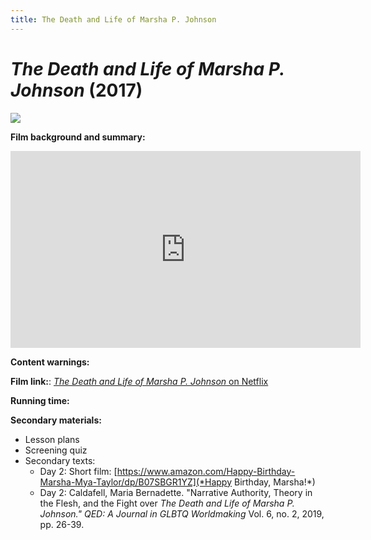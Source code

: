 ```yaml
---
title: The Death and Life of Marsha P. Johnson
---
```

# *The Death and Life of Marsha P. Johnson* (2017)

<a href="https://resizing.flixster.com/ugruF1RHPBXc8db2PZlMzsGtmx8=/ems.ZW1zLXByZC1hc3NldHMvbW92aWVzL2M4YWVkNWI1LWUwNzYtNGQ0NS04OGI3LThjNTE1NzhkYWRjYi53ZWJw">
<img src="https://resizing.flixster.com/ugruF1RHPBXc8db2PZlMzsGtmx8=/ems.ZW1zLXByZC1hc3NldHMvbW92aWVzL2M4YWVkNWI1LWUwNzYtNGQ0NS04OGI3LThjNTE1NzhkYWRjYi53ZWJw" class="poster">
</a>

**Film background and summary:**


<div class="video-container">
<iframe width="560" height="315" src="https://www.youtube.com/embed/pADsuuPd79E" frameborder="0" allow="accelerometer; autoplay; clipboard-write; encrypted-media; gyroscope; picture-in-picture" allowfullscreen></iframe>
</div>

**Content warnings:**

**Film link:**: [*The Death and Life of Marsha P. Johnson* on Netflix](https://www.netflix.com/search?q=death%20and%20life%20of%20marsha&jbv=80189623)

**Running time:**

**Secondary materials:**
* Lesson plans
* Screening quiz
* Secondary texts:
    * Day 2: Short film: [https://www.amazon.com/Happy-Birthday-Marsha-Mya-Taylor/dp/B07SBGR1YZ](*Happy Birthday, Marsha!*)
    * Day 2: Caldafell, Maria Bernadette. "Narrative Authority, Theory in the Flesh, and the Fight over *The Death and Life of Marsha P. Johnson."* *QED: A Journal in GLBTQ Worldmaking* Vol. 6, no. 2, 2019, pp. 26-39.
